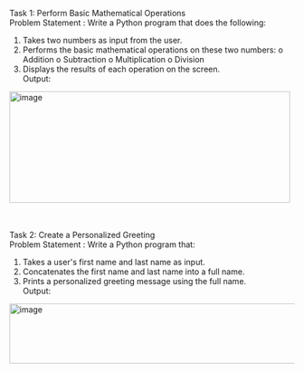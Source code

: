 Task 1: Perform Basic Mathematical Operations <br>
Problem Statement : Write a Python program that does the following: 
1. Takes two numbers as input from the user.
2. Performs the basic mathematical operations on these two numbers:
   o Addition
   o Subtraction
   o Multiplication
   o Division
3. Displays the results of each operation on the screen.<br>
Output:
<img width="496" height="197" alt="image" src="https://github.com/user-attachments/assets/6b98643a-41d6-4b80-847d-9d2db250f2b6" />
<br><br><br>

Task 2: Create a Personalized Greeting <br>
Problem Statement : Write a Python program that: 
1. Takes a user's first name and last name as input.
2. Concatenates the first name and last name into a full name.
3. Prints a personalized greeting message using the full name.<br>
Output:
<img width="603" height="106" alt="image" src="https://github.com/user-attachments/assets/91642609-111a-47f5-a6d4-e511cd32f56e" />
